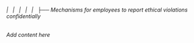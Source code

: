 ###### |   |   |   |   |   ├── Mechanisms for employees to report ethical violations confidentially

*Add content here*